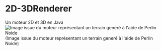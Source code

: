 # 2D-3DRenderer
Un moteur 2D et 3D en Java
![Image issue du moteur représentant un terrain generé à l'aide de Perlin Noide](https://puu.sh/E8wTR/505f0aa63c.png)
(Image issue du moteur représentant un terrain generé à l'aide de Perlin Noide)